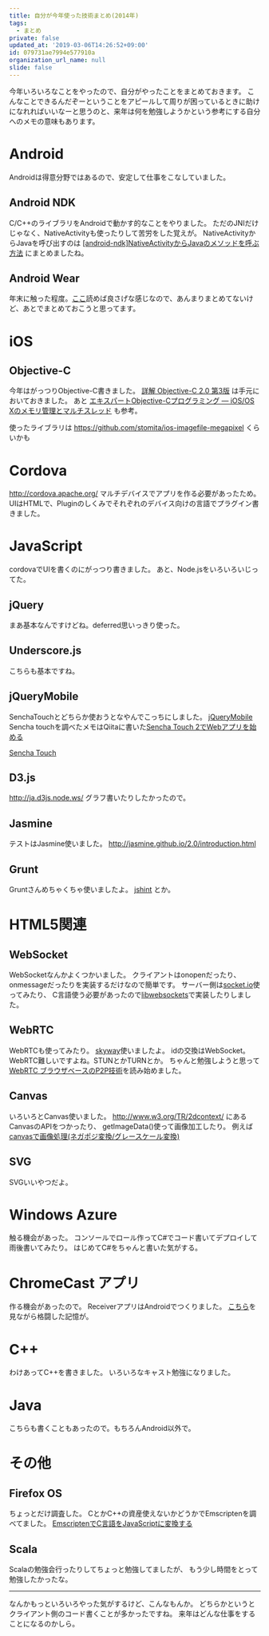 ```yaml
---
title: 自分が今年使った技術まとめ(2014年)
tags:
  - まとめ
private: false
updated_at: '2019-03-06T14:26:52+09:00'
id: 079731ae7994e577910a
organization_url_name: null
slide: false
---
```


今年いろいろなことをやったので、自分がやったことをまとめておきます。
こんなことできるんだぞーということをアピールして周りが困っているときに助けになれればいいなーと思うのと、来年は何を勉強しようかという参考にする自分へのメモの意味もあります。


# Android
Androidは得意分野ではあるので、安定して仕事をこなしていました。

## Android NDK
C/C++のライブラリをAndroidで動かす的なことをやりました。
ただのJNIだけじゃなく、NativeActivityも使ったりして苦労をした覚えが。
NativeActivityからJavaを呼び出すのは [[android-ndk]NativeActivityからJavaのメソッドを呼ぶ方法](http://qiita.com/sassy_watson/items/6363aeaca76fd7eba23f) にまとめましたね。

## Android Wear
年末に触った程度。[ここ](http://developer.android.com/training/building-wearables.html)読めば良さげな感じなので、あんまりまとめてないけど、あとでまとめておこうと思ってます。

# iOS
## Objective-C
今年はがっつりObjective-C書きました。
[詳解 Objective-C 2.0 第3版](http://www.amazon.co.jp/gp/product/4797368276?ie=UTF8&camp=1207&creative=8411&creativeASIN=4797368276&linkCode=shr&tag=sassyw-22)
は手元においておきました。
あと [エキスパートObjective-Cプログラミング ― iOS/OS Xのメモリ管理とマルチスレッド](http://tatsu-zine.com/books/objc)
も参考。

使ったライブラリは
https://github.com/stomita/ios-imagefile-megapixel
くらいかも

# Cordova

http://cordova.apache.org/
マルチデバイスでアプリを作る必要があったため。
UIはHTMLで、Pluginのしくみでそれぞれのデバイス向けの言語でプラグイン書きました。

# JavaScript
cordovaでUIを書くのにがっつり書きました。
あと、Node.jsをいろいろいじってた。

## jQuery
まあ基本なんですけどね。deferred思いっきり使った。

## Underscore.js
こちらも基本ですね。

## jQueryMobile
SenchaTouchとどちらか使おうとなやんでこっちにしました。
[jQueryMobile](http://jquerymobile.com/)
Sencha touchを調べたメモはQiitaに書いた[Sencha Touch 2でWebアプリを始める](http://qiita.com/sassy_watson/items/5b0d30ee2fcf6c20e13d)

[Sencha Touch](http://www.sencha.com/products/touch/)

## D3.js
http://ja.d3js.node.ws/
グラフ書いたりしたかったので。

## Jasmine
テストはJasmine使いました。
http://jasmine.github.io/2.0/introduction.html

## Grunt
Gruntさんめちゃくちゃ使いましたよ。
[jshint](https://developers.google.com/cast/) とか。


# HTML5関連

## WebSocket
WebSocketなんかよくつかいました。
クライアントはonopenだったり、onmessageだったりを実装するだけなので簡単です。
サーバー側は[socket.io](http://socket.io/)使ってみたり、
C言語使う必要があったので[libwebsockets](https://libwebsockets.org/trac/libwebsockets)で実装したりしました。

## WebRTC
WebRTCも使ってみたり。
[skyway](http://nttcom.github.io/skyway/)使いましたよ。
idの交換はWebSocket。
WebRTC難しいですよね。STUNとかTURNとか。
ちゃんと勉強しようと思って[WebRTC ブラウザベースのP2P技術](http://www.amazon.co.jp/gp/product/4897979587/ref=as_li_ss_tl?ie=UTF8&camp=247&creative=7399&creativeASIN=4897979587&linkCode=as2&tag=sassyw-22)を読み始めました。


## Canvas
いろいろとCanvas使いました。
http://www.w3.org/TR/2dcontext/ にあるCanvasのAPIをつかったり、
getImageData()使って画像加工したり。
例えば [canvasで画像処理(ネガポジ変換/グレースケール変換)](http://qiita.com/sassy_watson/items/676af253d8425ce0f8fc)

## SVG
SVGいいやつだよ。


# Windows Azure
触る機会があった。
コンソールでロール作ってC#でコード書いてデプロイして雨後書いてみたり。
はじめてC#をちゃんと書いた気がする。

# ChromeCast アプリ
作る機会があったので。
ReceiverアプリはAndroidでつくりました。
[こちら](https://developers.google.com/cast/)を見ながら格闘した記憶が。


# C++
わけあってC++を書きました。
いろいろなキャスト勉強になりました。

# Java
こちらも書くこともあったので。もちろんAndroid以外で。

# その他
## Firefox OS
ちょっとだけ調査した。
CとかC++の資産使えないかどうかでEmscriptenを調べてました。
[EmscriptenでC言語をJavaScriptに変換する](http://qiita.com/sassy_watson/items/3ec69b19a22a457362a9)

## Scala
Scalaの勉強会行ったりしてちょっと勉強してましたが、
もう少し時間をとって勉強したかったな。



----
なんかもっといろいろやった気がするけど、こんなもんか。
どちらかというとクライアント側のコード書くことが多かったですね。
来年はどんな仕事をすることになるのかしら。


